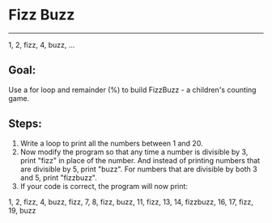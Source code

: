 

# Fizz Buzz

<hr/>
1, 2, fizz, 4, buzz, ...

## Goal:

Use a for loop and remainder (%) to build FizzBuzz - a children's counting game.

## Steps:

1. Write a loop to print all the numbers between 1 and 20.
2. Now modify the  program so that any time a number is divisible by 3, print "fizz" in place of the number. And instead of printing numbers that are divisible by 5, print "buzz". For numbers that are divisible by both 3 and 5, print "fizzbuzz".
3. If your code is correct, the program will now print:

1, 2, fizz, 4, buzz, fizz, 7, 8, fizz, buzz, 11, fizz, 13, 14, fizzbuzz, 16, 17, fizz, 19, buzz



